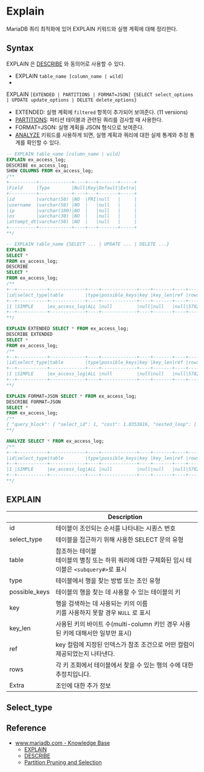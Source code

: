 # Explain

MariaDB 쿼리 최적화에 있어 EXPLAIN 키워드와 실행 계획에 대해 정리한다.

## Syntax

EXPLAIN 은 [DESCRIBE](https://mariadb.com/kb/en/describe/) 와 동의어로 사용할 수 있다.

- EXPLAIN `table_name [column_name | wild]`
-
EXPLAIN `[EXTENDED | PARTITIONS | FORMAT=JSON] {SELECT select_options | UPDATE update_options | DELETE delete_options}`
  - EXTENDED: 실행 계획에 `filtered` 항목이 추가되어 보여준다. (11 versions)
  - [PARTITIONS](https://mariadb.com/kb/en/partition-pruning-and-selection/): 파티션 테이블과 관련된 쿼리를 검사할 때 사용한다.
  - FORMAT=JSON: 실행 계획을 JSON 형식으로 보여준다.
- [ANALYZE](https://mariadb.com/kb/en/analyze-statement/) 키워드를 사용하게 되면, 실행 계획과 쿼리에 대한 실제 통계와 추정 통계를 확인할 수 있다.

```sql
-- EXPLAIN table_name [column_name | wild]
EXPLAIN ex_access_log;
DESCRIBE ex_access_log;
SHOW COLUMNS FROM ex_access_log;
/**
+----------+------------+----+---+-------+-----+
|Field     |Type        |Null|Key|Default|Extra|
+----------+------------+----+---+-------+-----+
|id        |varchar(50) |NO  |PRI|null   |     |
|username  |varchar(50) |NO  |   |null   |     |
|ip        |varchar(100)|NO  |   |null   |     |
|os        |varchar(30) |NO  |   |null   |     |
|attempt_dt|varchar(50) |NO  |   |null   |     |
+----------+------------+----+---+-------+-----+
**/

-- EXPLAIN table_name {SELECT ... | UPDATE ... | DELETE ...}
EXPLAIN
SELECT *
FROM ex_access_log;
DESCRIBE
SELECT *
FROM ex_access_log;
/**
+--+-----------+-------------+----+-------------+----+-------+----+----+-----+
|id|select_type|table        |type|possible_keys|key |key_len|ref |rows|Extra|
+--+-----------+-------------+----+-------------+----+-------+----+----+-----+
|1 |SIMPLE     |ex_access_log|ALL |null         |null|null   |null|5782|     |
+--+-----------+-------------+----+-------------+----+-------+----+----+-----+
**/

EXPLAIN EXTENDED SELECT * FROM ex_access_log;
DESCRIBE EXTENDED
SELECT *
FROM ex_access_log;
/**
+--+-----------+-------------+----+-------------+----+-------+----+----+--------+-----+
|id|select_type|table        |type|possible_keys|key |key_len|ref |rows|filtered|Extra|
+--+-----------+-------------+----+-------------+----+-------+----+----+--------+-----+
|1 |SIMPLE     |ex_access_log|ALL |null         |null|null   |null|5782|100     |     |
+--+-----------+-------------+----+-------------+----+-------+----+----+--------+-----+
**/

EXPLAIN FORMAT=JSON SELECT * FROM ex_access_log;
DESCRIBE FORMAT=JSON
SELECT *
FROM ex_access_log;
/**
{ "query_block": { "select_id": 1, "cost": 1.0353816, "nested_loop": [ { "table": { "table_name": "ex_access_log", "access_type": "ALL", "loops": 1, "rows": 5782, "cost": 1.0353816, "filtered": 100 } } ] } }
**/

ANALYZE SELECT * FROM ex_access_log;
/**
+--+-----------+-------------+----+-------------+----+-------+----+----+-------+--------+----------+-----+
|id|select_type|table        |type|possible_keys|key |key_len|ref |rows|r_rows |filtered|r_filtered|Extra|
+--+-----------+-------------+----+-------------+----+-------+----+----+-------+--------+----------+-----+
|1 |SIMPLE     |ex_access_log|ALL |null         |null|null   |null|5782|6006.00|100     |100       |     |
+--+-----------+-------------+----+-------------+----+-------+----+----+-------+--------+----------+-----+
**/
```

## EXPLAIN

|               | Description                                                      |
|---------------|------------------------------------------------------------------|
| id            | 테이블이 조인되는 순서를 나타내는 시퀀스 번호                                        |
| select_type   | 테이블을 접근하기 위해 사용한 SELECT 문의 유형                                    |
| table         | 참조하는 테이블<br/>테이블의 별칭 또는 하위 쿼리에 대한 구체화된 임시 테이블은 `<subquery#>`로 표시 |
| type          | 테이블에서 행을 찾는 방법 또는 조인 유형                                          |
| possible_keys | 테이블의 행을 찾는 데 사용할 수 있는 테이블의 키                                     |
| key           | 행을 검색하는 데 사용되는 키의 이름 <br/>키를 사용하지 못할 경우 `NULL` 로 표시              |
| key_len       | 사용된 키의 바이트 수(multi-column 키인 경우 사용된 키에 대해서만 일부만 표시)              |
| ref           | key 컬럼에 지정된 인덱스가 참조 조건으로 어떤 컬럼이 제공되었는지 나타낸다.                     |
| rows          | 각 키 조회에서 테이블에서 찾을 수 있는 행의 수에 대한 추정치입니다.                          |
| Extra         | 조인에 대한 추가 정보                                                     |

## Select_type

## Reference

- [www.mariadb.com - Knowledge Base](https://mariadb.com/kb/en/)
  - [EXPLAIN](https://mariadb.com/kb/en/explain/)
  - [DESCRIBE](https://mariadb.com/kb/en/describe/)
  - [Partition Pruning and Selection](https://mariadb.com/kb/en/partition-pruning-and-selection/)
